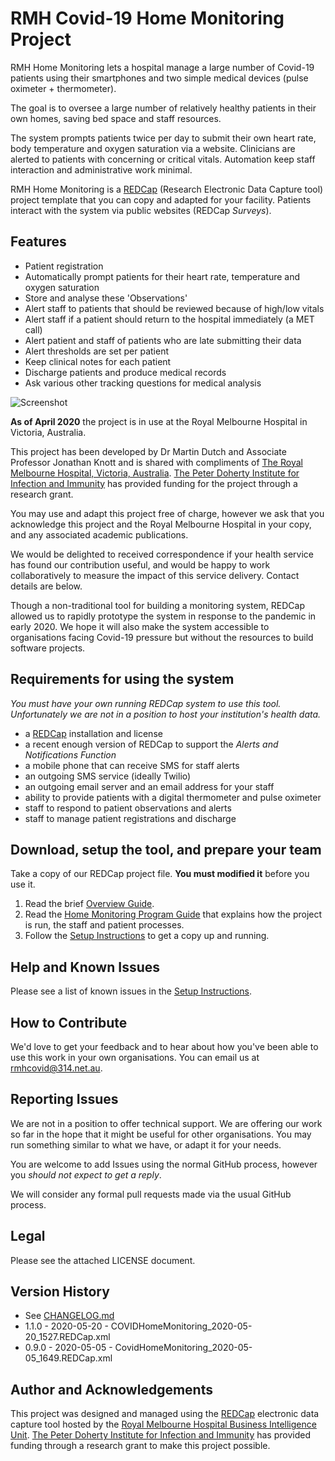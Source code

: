 # RMH Covid-19 Home Monitoring Project
RMH Home Monitoring lets a hospital manage a large number of Covid-19 patients using their smartphones and two simple medical devices (pulse oximeter + thermometer).

The goal is to oversee a large number of relatively healthy patients in their own homes, saving bed space and staff resources.

The system prompts patients twice per day to submit their own heart rate, body temperature and oxygen saturation via a website. Clinicians are alerted to patients with concerning or critical vitals. Automation keep staff interaction and administrative work minimal.

RMH Home Monitoring is a [REDCap](https://projectredcap.org/software/) (Research Electronic Data Capture tool) project template that you can copy and adapted for your facility. Patients interact with the system via public websites (REDCap *Surveys*).

## Features

- Patient registration
- Automatically prompt patients for their heart rate, temperature and oxygen saturation
- Store and analyse these 'Observations'
- Alert staff to patients that should be reviewed because of high/low vitals
- Alert staff if a patient should return to the hospital immediately (a MET call)
- Alert patient and staff of patients who are late submitting their data
- Alert thresholds are set per patient
- Keep clinical notes for each patient
- Discharge patients and produce medical records
- Ask various other tracking questions for medical analysis

![Screenshot](https://user-images.githubusercontent.com/1585749/81142763-d1cccf80-8fb3-11ea-9c00-5e8d08e0de3d.png)


**As of April 2020** the project is in use at the Royal Melbourne Hospital in Victoria, Australia.

This project has been developed by Dr Martin Dutch and Associate Professor Jonathan Knott and is shared with compliments of [The Royal Melbourne Hospital, Victoria, Australia](https://www.thermh.org.au/). [The Peter Doherty Institute for Infection and Immunity](https://www.doherty.edu.au/) has provided funding for the project through a research grant.

You may use and adapt this project free of charge, however we ask that you acknowledge this project and the Royal Melbourne Hospital in your copy, and any associated academic publications.

We would be delighted to received correspondence if your health service has found our contribution useful, and would be happy to work collaboratively to measure the impact of this service delivery. Contact details are below.

Though a non-traditional tool for building a monitoring system, REDCap allowed us to rapidly prototype the system in response to the pandemic in early 2020. We hope it will also make the system accessible to organisations facing Covid-19 pressure but without the resources to build software projects.

## Requirements for using the system

*You must have your own running REDCap system to use this tool. Unfortunately we are not in a position to host your institution's health data.*

- a [REDCap](https://projectredcap.org/software/) installation and license
- a recent enough version of REDCap to support the *Alerts and Notifications Function*
- a mobile phone that can receive SMS for staff alerts
- an outgoing SMS service (ideally Twilio)
- an outgoing email server and an email address for your staff
- ability to provide patients with a digital thermometer and pulse oximeter
- staff to respond to patient observations and alerts
- staff to manage patient registrations and discharge

## Download, setup the tool, and prepare your team

Take a copy of our REDCap project file. **You must modified it** before you use it.

1. Read the brief [Overview Guide](https://github.com/rmhcovid/txtmon/blob/master/documentation/overview_START_HERE.md).
2. Read the [Home Monitoring Program Guide](https://github.com/rmhcovid/txtmon/blob/master/latest_version/RMH%20Covid-19%20Home%20Monitoring%20Program.pdf) that explains how the project is run, the staff and patient processes.
3. Follow the [Setup Instructions](https://github.com/rmhcovid/txtmon/blob/master/documentation/setup_instructions.md) to get a copy up and running.

## Help and Known Issues

Please see a list of known issues in the [Setup Instructions](https://github.com/rmhcovid/txtmon/blob/master/documentation/setup_instructions.md).

## How to Contribute

We'd love to get your feedback and to hear about how you've been able to use this work in your own organisations. You can email us at rmhcovid@314.net.au.

## Reporting Issues

We are not in a position to offer technical support. We are offering our work so far in the hope that it might be useful for other organisations. You may run something similar to what we have, or adapt it for your needs.

You are welcome to add Issues using the normal GitHub process, however you *should not expect to get a reply*.

We will consider any formal pull requests made via the usual GitHub process.


## Legal

Please see the attached LICENSE document.

## Version History

- See  [CHANGELOG.md](https://github.com/rmhcovid/txtmon/blob/master/CHANGELOG.md)
- 1.1.0 - 2020-05-20 - COVIDHomeMonitoring_2020-05-20_1527.REDCap.xml
- 0.9.0 - 2020-05-05 - CovidHomeMonitoring_2020-05-05_1649.REDCap.xml

## Author and Acknowledgements

This project was designed and managed using the [REDCap](https://projectredcap.org/software/) electronic data capture tool hosted by the [Royal Melbourne Hospital Business Intelligence Unit](https://www.thermh.org.au/). [The Peter Doherty Institute for Infection and Immunity](https://www.doherty.edu.au/) has provided funding through a research grant to make this project possible.
